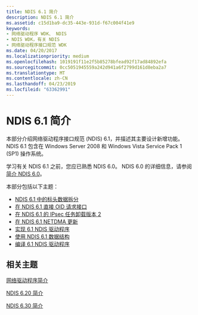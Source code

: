 ```yaml
---
title: NDIS 6.1 简介
description: NDIS 6.1 简介
ms.assetid: c15d1ba9-dc35-443e-931d-f67c004f41e9
keywords:
- 网络驱动程序 WDK、 NDIS
- NDIS WDK，有关 NDIS
- 网络驱动程序接口规范 WDK
ms.date: 04/20/2017
ms.localizationpriority: medium
ms.openlocfilehash: 1019191f11e2f5b85278bfead92f17ad84892efa
ms.sourcegitcommit: 0cc5051945559a242d941a6f2799d161d8eba2a7
ms.translationtype: MT
ms.contentlocale: zh-CN
ms.lasthandoff: 04/23/2019
ms.locfileid: "63362991"
---
```

# <a name="introduction-to-ndis-61"></a>NDIS 6.1 简介





本部分介绍网络驱动程序接口规范 (NDIS) 6.1，并描述其主要设计新增功能。 NDIS 6.1 包含在 Windows Server 2008 和 Windows Vista Service Pack 1 (SP1) 操作系统。

学习有关 NDIS 6.1 之前，您应已熟悉 NDIS 6.0。 NDIS 6.0 的详细信息，请参阅[简介 NDIS 6.0](introduction-to-ndis-6-0.md)。

本部分包括以下主题：

-   [NDIS 6.1 中的标头数据拆分](header-data-split-in-ndis-6-1.md)
-   [在 NDIS 6.1 直接 OID 请求接口](direct-oid-request-interface-in-ndis-6-1.md)
-   [在 NDIS 6.1 的 IPsec 任务卸载版本 2](ipsec-task-offload-version-2-in-ndis-6-1.md)
-   [在 NDIS 6.1 NETDMA 更新](netdma-updates-in-ndis-6-1.md)
-   [实现 6.1 NDIS 驱动程序](implementing-an-ndis-6-1-driver.md)
-   [使用 NDIS 6.1 数据结构](using-ndis-6-1-data-structures.md)
-   [编译 6.1 NDIS 驱动程序](compiling-an-ndis-6-1-driver.md)

## <a name="related-topics"></a>相关主题


[网络驱动程序简介](introduction-to-network-drivers.md)

[NDIS 6.20 简介](introduction-to-ndis-6-20.md)

[NDIS 6.30 简介](introduction-to-ndis-6-30.md)

 

 






